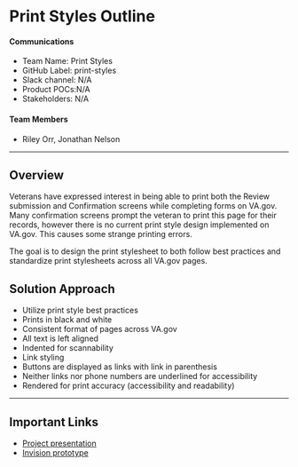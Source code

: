 # Print Styles Outline 

#### Communications
- Team Name: Print Styles 
- GitHub Label: print-styles
- Slack channel: N/A 
- Product POCs:N/A 
- Stakeholders: N/A 

#### Team Members

- Riley Orr, Jonathan Nelson 
---

## Overview
Veterans have expressed interest in being able to print both the Review submission and Confirmation screens while completing forms on VA.gov. Many confirmation screens prompt the veteran to print this page for their records, however there is no current print style design implemented on VA.gov. This causes some strange printing errors. 

The goal is to design the print stylesheet to both follow best practices and standardize print stylesheets across all VA.gov pages. 

## Solution Approach

- Utilize print style best practices
- Prints in black and white
- Consistent format of pages across VA.gov 
- All text is left aligned
- Indented for scannability 
- Link styling
- Buttons are displayed as links with link in parenthesis 
- Neither links nor phone numbers are underlined for accessibility 
- Rendered for print accuracy (accessibility and readability) 

---
   
## Important Links

- [Project presentation](https://github.com/department-of-veterans-affairs/va.gov-team/blob/master/products/print-styles/Print%20Styles%20Design%20Presentation.pdf)
- [Invision prototype](https://vsateams.invisionapp.com/share/ATW7AI7QXCV)
